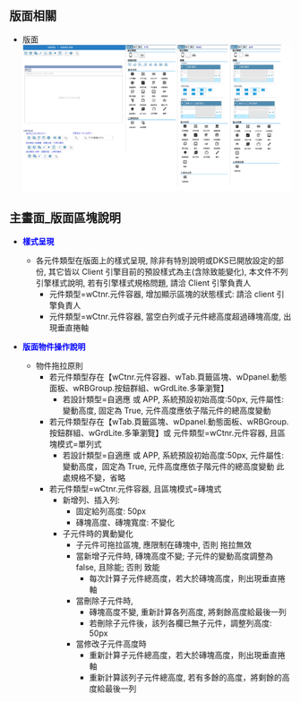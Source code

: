 ## <div id="layout">版面相關</div>
* 版面<br>
    ![pic][image_form_design]
    

## <div id="main-block-desc">主畫面_版面區塊說明</div>

* <p id="fieldbreak1" style="color:blue;font-weight:bold">樣式呈現</p>

    * 各元件類型在版面上的樣式呈現, 除非有特別說明或DKS已開放設定的部份, 其它皆以 Client 引擎目前的預設樣式為主(含除致能變化), 本文件不列引擎樣式說明, 若有引擎樣式規格問題, 請洽 Client 引擎負責人
        * 元件類型=wCtnr.元件容器, 增加顯示區塊的狀態樣式: 請洽 client 引擎負責人
        * 元件類型=wCtnr.元件容器, 當空白列或子元件總高度超過磚塊高度, 出現垂直捲軸

* <p id="fieldbreak1" style="color:blue;font-weight:bold">版面物件操作說明</p>

    * 物件拖拉原則
        * 若元件類型存在【<delLine>wCtnr.元件容器</delLine>、wTab.頁籤區塊、wDpanel.動態面板、wRBGroup.按鈕群組、wGrdLite.多筆瀏覽】
            * 若設計類型=自適應 或 APP, 系統預設初始高度:50px, 元件屬性:變動高度, 固定為 True, 元件高度應依子階元件的總高度變動
        * 若元件類型存在【wTab.頁籤區塊、wDpanel.動態面板、wRBGroup.按鈕群組、wGrdLite.多筆瀏覽】或 元件類型=wCtnr.元件容器, 且區塊模式=單列式
            * 若設計類型=自適應 或 APP, 系統預設初始高度:50px, 元件屬性: 變動高度，固定為 True, 元件高度應依子階元件的總高度變動
                    此處規格不變，省略
        * 若元件類型=wCtnr.元件容器, 且區塊模式=磚塊式
            * 新增列、插入列: 
                * 固定給列高度: 50px
                * 磚塊高度、磚塊寬度: 不變化
            * 子元件時的異動變化
                * 子元件可拖拉區塊, 應限制在磚塊中, 否則 拖拉無效
                * 當新增子元件時, 磚塊高度不變; 子元件的變動高度調整為false, 且除能; 否則 致能
                    * 每次計算子元件總高度，若大於磚塊高度，則出現垂直捲軸 
                * 當刪除子元件時, 
                    * 磚塊高度不變, 重新計算各列高度, 將剩餘高度給最後一列
                    * 若刪除子元件後，該列各欄已無子元件，調整列高度: 50px
                * 當修改子元件高度時
                    * 重新計算子元件總高度，若大於磚塊高度，則出現垂直捲軸 
                    * 重新計算該列子元件總高度, 若有多餘的高度，將剩餘的高度給最後一列




<!-- 圖片 -->
[image_form_design]:attachment/FormDesign.png

<!-- 超連結 -->

